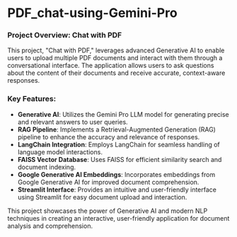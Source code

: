 # PDF_chat-using-Gemini-Pro
### Project Overview: Chat with PDF

This project, "Chat with PDF," leverages advanced Generative AI to enable users to upload multiple PDF documents and interact with them through a conversational interface. The application allows users to ask questions about the content of their documents and receive accurate, context-aware responses.

### Key Features:

- **Generative AI**: Utilizes the Gemini Pro LLM model for generating precise and relevant answers to user queries.
- **RAG Pipeline**: Implements a Retrieval-Augmented Generation (RAG) pipeline to enhance the accuracy and relevance of responses.
- **LangChain Integration**: Employs LangChain for seamless handling of language model interactions.
- **FAISS Vector Database**: Uses FAISS for efficient similarity search and document indexing.
- **Google Generative AI Embeddings**: Incorporates embeddings from Google Generative AI for improved document comprehension.
- **Streamlit Interface**: Provides an intuitive and user-friendly interface using Streamlit for easy document upload and interaction.

This project showcases the power of Generative AI and modern NLP techniques in creating an interactive, user-friendly application for document analysis and comprehension.
